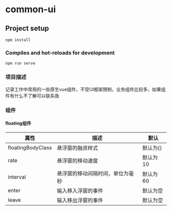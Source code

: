 # common-ui

## Project setup
```
npm install
```

### Compiles and hot-reloads for development
```
npm run serve
```

### 项目描述
记录工作中常用的一些原生vue组件，不受UI框架限制，业务组件比较多，如果组件有什么不了解可以联系我

### 组件
#### floating组件
属性|描述|默认
-|-|-
floatingBodyClass|悬浮窗的融资样式|默认为{}
rate|悬浮窗的移动速度|默认为10
interval|悬浮窗的移动间隔时间，单位为毫秒|默认为60
enter|输入移入浮窗的事件|默认为空
leave|输入移出浮窗的事件|默认为空